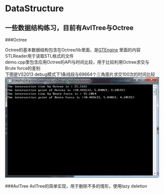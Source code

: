 DataStructure
=============

一些数据结构练习，目前有AvlTree与Octree
-----------------------------------------------

###Octree

Octree的基本数据结构包含在Octree/lib里面，是[GTEngine](http://www.geometrictools.com/) 里面的内容		
STLReader用于读取STL格式的文件<br>
demo.cpp里包含应用Octree的API与时间比较，用于比较利用Octree求交与Brute force的差别<br>
下图是VS2013 debug模式下1条线段与69664个三角面片求交100次的时间比较<br>
![cmptime](https://github.com/THTBSE/DataStructure/blob/master/cmptime.jpg)<br>

###AvlTree
AvlTree的简单实现，用于删除不多的情形，使用lazy deletion
		
		
